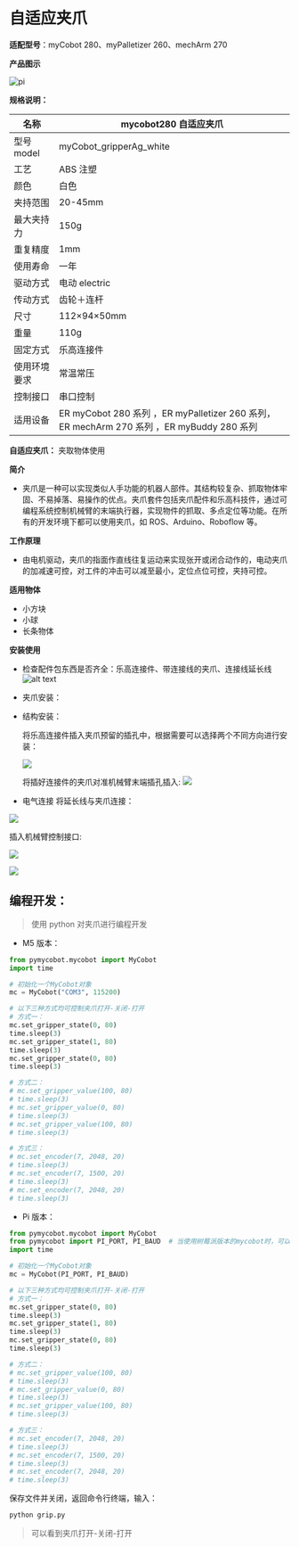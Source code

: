 # 自适应夹爪

**适配型号**：myCobot 280、myPalletizer 260、mechArm 270

**产品图示**

![pi](../../resource\4-SupportAndService\Accessories\grip/girp1.png)

**规格说明：**

| 名称         | mycobot280 自适应夹爪                                                                      |
| ------------ | ------------------------------------------------------------------------------------------ |
| 型号 model   | myCobot_gripperAg_white                                                                    |
| 工艺         | ABS 注塑                                                                                   |
| 颜色         | 白色                                                                                       |
| 夹持范围     | 20-45mm                                                                                    |
| 最大夹持力   | 150g                                                                                       |
| 重复精度     | 1mm                                                                                        |
| 使用寿命     | 一年                                                                                       |
| 驱动方式     | 电动 electric                                                                              |
| 传动方式     | 齿轮＋连杆                                                                                 |
| 尺寸         | 112×94×50mm                                                                                |
| 重量         | 110g                                                                                       |
| 固定方式     | 乐高连接件                                                                                 |
| 使用环境要求 | 常温常压                                                                                   |
| 控制接口     | 串口控制                                                                                   |
| 适用设备     | ER myCobot 280 系列 ，ER myPalletizer 260 系列， ER mechArm 270 系列 ，ER myBuddy 280 系列 |

**自适应夹爪：** 夹取物体使用

**简介**

- 夹爪是一种可以实现类似人手功能的机器人部件。其结构较复杂、抓取物体牢固、不易掉落、易操作的优点。夹爪套件包括夹爪配件和乐高科技件，通过可编程系统控制机械臂的末端执行器，实现物件的抓取、多点定位等功能。在所有的开发环境下都可以使用夹爪，如 ROS、Arduino、Roboflow 等。

**工作原理**

- 由电机驱动，夹爪的指面作直线往复运动来实现张开或闭合动作的，电动夹爪的加减速可控，对工件的冲击可以减至最小，定位点位可控，夹持可控。

**适用物体**

- 小方块
- 小球
- 长条物体

**安装使用**

- 检查配件包东西是否齐全：乐高连接件、带连接线的夹爪、连接线延长线
  ![alt text](../../resource\4-SupportAndService\Accessories\grip/girp2.jpg)

- 夹爪安装：

- 结构安装：

    将乐高连接件插入夹爪预留的插孔中，根据需要可以选择两个不同方向进行安装：

    ![](../../resource\4-SupportAndService\Accessories\grip/girp3.jpg)
    
    将插好连接件的夹爪对准机械臂末端插孔插入:
    ![](../../resource\4-SupportAndService\Accessories\grip/girp4.jpg)
    
    
    
- 电气连接
将延长线与夹爪连接：

![](../../resource\4-SupportAndService\Accessories\grip/girp5.jpg)

插入机械臂控制接口:

![](../../resource\4-SupportAndService\Accessories\grip/girp6.png)

![](../../resource\4-SupportAndService\Accessories\grip/girp7.jpg)



## 编程开发：

> 使用 python 对夹爪进行编程开发

  - M5 版本：

  ```python
  from pymycobot.mycobot import MyCobot
  import time
  
  # 初始化一个MyCobot对象
  mc = MyCobot("COM3", 115200)
  
  # 以下三种方式均可控制夹爪打开-关闭-打开
  # 方式一：
  mc.set_gripper_state(0, 80)
  time.sleep(3)
  mc.set_gripper_state(1, 80)
  time.sleep(3)
  mc.set_gripper_state(0, 80)
  time.sleep(3)
  
  # 方式二：
  # mc.set_gripper_value(100, 80)
  # time.sleep(3)
  # mc.set_gripper_value(0, 80)
  # time.sleep(3)
  # mc.set_gripper_value(100, 80)
  # time.sleep(3)
  
  # 方式三：
  # mc.set_encoder(7, 2048, 20)
  # time.sleep(3)
  # mc.set_encoder(7, 1500, 20)
  # time.sleep(3)
  # mc.set_encoder(7, 2048, 20)
  # time.sleep(3)
  ```

  - Pi 版本：

  ```python
  from pymycobot.mycobot import MyCobot
  from pymycobot import PI_PORT, PI_BAUD  # 当使用树莓派版本的mycobot时，可以引用这两个变量进行MyCobot初始化
  import time
  
  # 初始化一个MyCobot对象
  mc = MyCobot(PI_PORT, PI_BAUD)
  
  # 以下三种方式均可控制夹爪打开-关闭-打开
  # 方式一：
  mc.set_gripper_state(0, 80)
  time.sleep(3)
  mc.set_gripper_state(1, 80)
  time.sleep(3)
  mc.set_gripper_state(0, 80)
  time.sleep(3)
  
  # 方式二：
  # mc.set_gripper_value(100, 80)
  # time.sleep(3)
  # mc.set_gripper_value(0, 80)
  # time.sleep(3)
  # mc.set_gripper_value(100, 80)
  # time.sleep(3)
  
  # 方式三：
  # mc.set_encoder(7, 2048, 20)
  # time.sleep(3)
  # mc.set_encoder(7, 1500, 20)
  # time.sleep(3)
  # mc.set_encoder(7, 2048, 20)
  # time.sleep(3)
  ```

保存文件并关闭，返回命令行终端，输入：

```bash
python grip.py
```

> 可以看到夹爪打开-关闭-打开
